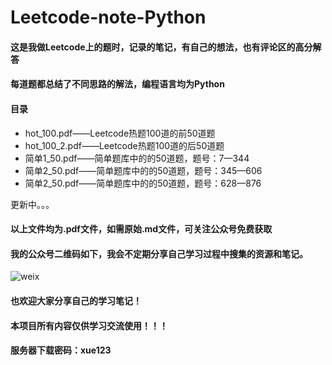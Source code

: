# Leetcode-note-Python



#### 这是我做Leetcode上的题时，记录的笔记，有自己的想法，也有评论区的高分解答

#### 每道题都总结了不同思路的解法，编程语言均为Python



#### 目录

- hot_100.pdf——Leetcode热题100道的前50道题
- hot_100_2.pdf——Leetcode热题100道的后50道题
- 简单1_50.pdf——简单题库中的的50道题，题号：7—344
- 简单2_50.pdf——简单题库中的的50道题，题号：345—606
- 简单2_50.pdf——简单题库中的的50道题，题号：628—876



更新中。。。



#### 以上文件均为.pdf文件，如需原始.md文件，可关注公众号免费获取



#### 我的公众号二维码如下，我会不定期分享自己学习过程中搜集的资源和笔记。

![weix](http://r.photo.store.qq.com/psc?/V14Kh6sc4H188n/ZYdA7ngrZ.*9Y7Y7Ouin2LsGWr9StQLTr1swR33dFzZDA6p38rwhG5y69mhRH.sdF3Q1e5MYSiwXpisodQ4zEutj01CWqNk32KgVsuchg8A!/r)

#### 也欢迎大家分享自己的学习笔记！



#### 本项目所有内容仅供学习交流使用！！！



#### 服务器下载密码：xue123

